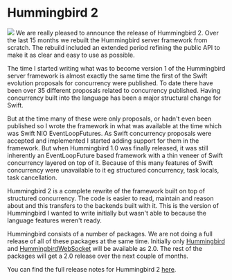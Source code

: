 # Hummingbird 2

![](hummingbird2-fireworks2.jpg)
We are really pleased to announce the release of Hummingbird 2. Over the last 15 months we rebuilt the Hummingbird server framework from scratch. The rebuild included an extended period refining the public API to make it as clear and easy to use as possible.

The time I started writing what was to become version 1 of the Hummingbird server framework is almost exactly the same time the first of the Swift evolution proposals for concurrency were published. To date there have been over 35 different proposals related to concurrency published. Having concurrency built into the language has been a major structural change for Swift. 

But at the time many of these were only proposals, or hadn't even been published so I wrote the framework in what was available at the time which was Swift NIO EventLoopFutures. As Swift concurrency proposals were accepted and implemented I started adding support for them in the framework. But when Hummingbird 1.0 was finally released, it was still inherently an EventLoopFuture based framework with a thin veneer of Swift concurrency layered on top of it. Because of this many features of Swift concurrency were unavailable to it eg structured concurrency, task locals, task cancellation. 

Hummingbird 2 is a complete rewrite of the framework built on top of structured concurrency. The code is easier to read, maintain and reason about and this transfers to the backends built with it. This is the version of Hummingbird I wanted to write initially but wasn't able to because the language features weren't ready.

Hummingbird consists of a number of packages. We are not doing a full release of all of these packages at the same time. Initially only [Hummingbird](https://github.com/hummingbird-project/hummingbird) and [HummingbirdWebSocket](https://github.com/hummingbird-project/hummingbird-websocket) will be available as 2.0. The rest of the packages will get a 2.0 release over the next couple of months.

You can find the full release notes for Hummingbird 2 [here](https://github.com/hummingbird-project/hummingbird/releases/tag/2.0.0).